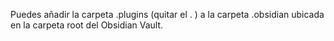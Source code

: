Puedes añadir la carpeta .plugins (quitar el . ) a la carpeta .obsidian ubicada en la carpeta root del Obsidian Vault.
